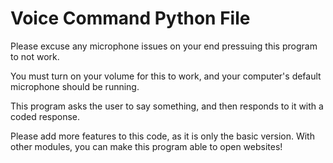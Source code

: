 # Voice Command Python File


Please excuse any microphone issues on your end pressuing this program to not work. 

You must turn on your volume for this to work, and your computer's default microphone should be running. 


This program asks the user to say something, and then responds to it with a coded response. 

Please add more features to this code, as it is only the basic version. With other modules, you can make this program able to open websites!